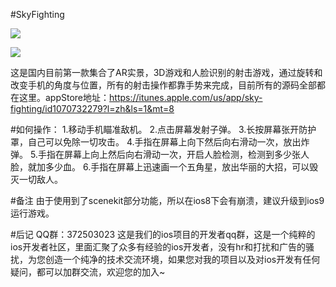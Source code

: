 #SkyFighting

![](https://github.com/sx1989827/SkyFighting/raw/master/1.jpeg)

![](https://github.com/sx1989827/SkyFighting/raw/master/2.jpeg)

这是国内目前第一款集合了AR实景，3D游戏和人脸识别的射击游戏，通过旋转和改变手机的角度与位置，所有的射击操作都靠手势来完成，目前所有的源码全部都在这里。appStore地址：https://itunes.apple.com/us/app/sky-fighting/id1070732279?l=zh&ls=1&mt=8

#如何操作：
1.移动手机瞄准敌机。
2.点击屏幕发射子弹。
3.长按屏幕张开防护罩，自己可以免除一切攻击。
4.手指在屏幕上向下然后向右滑动一次，放出炸弹。
5.手指在屏幕上向上然后向右滑动一次，开启人脸检测，检测到多少张人脸，就加多少血。
6.手指在屏幕上迅速画一个五角星，放出华丽的大招，可以毁灭一切敌人。

#备注
由于使用到了scenekit部分功能，所以在ios8下会有崩溃，建议升级到ios9运行游戏。

#后记
QQ群：372503023 这是我们的ios项目的开发者qq群，这是一个纯粹的ios开发者社区，里面汇聚了众多有经验的ios开发者，没有hr和打扰和广告的骚扰，为您创造一个纯净的技术交流环境，如果您对我的项目以及对ios开发有任何疑问，都可以加群交流，欢迎您的加入~

